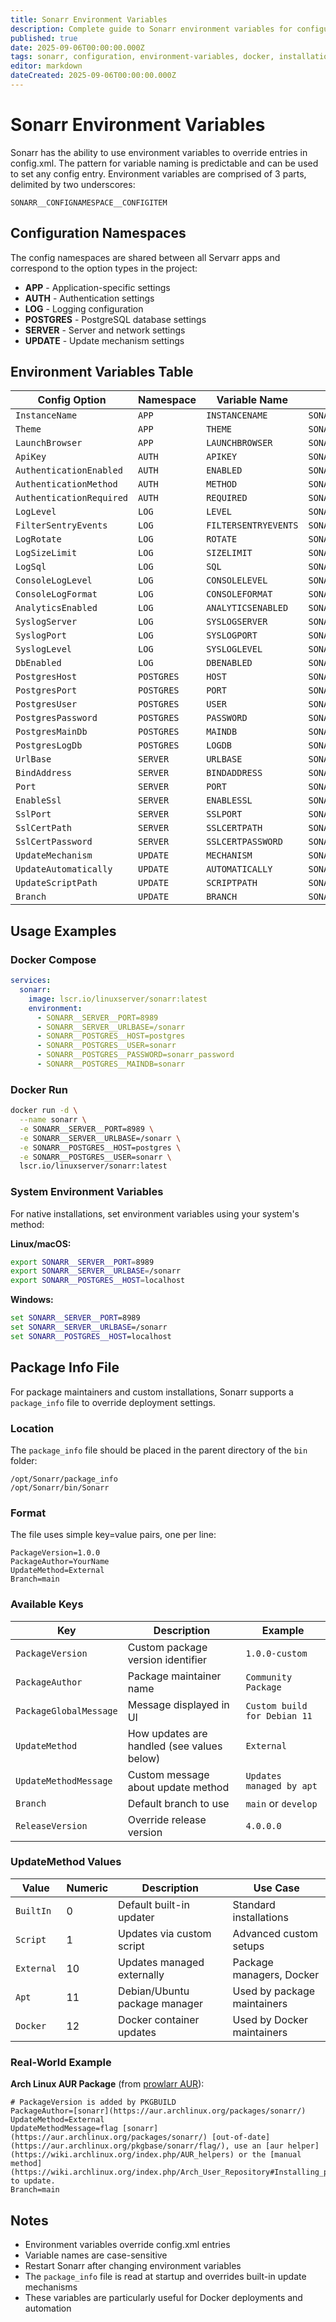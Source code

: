 ```yaml
---
title: Sonarr Environment Variables
description: Complete guide to Sonarr environment variables for configuration management including Docker, database, authentication, and server settings
published: true
date: 2025-09-06T00:00:00.000Z
tags: sonarr, configuration, environment-variables, docker, installation, postgres
editor: markdown
dateCreated: 2025-09-06T00:00:00.000Z
---
```


# Sonarr Environment Variables

Sonarr has the ability to use environment variables to override entries in config.xml. The pattern for variable naming is predictable and can be used to set any config entry. Environment variables are comprised of 3 parts, delimited by two underscores:

`SONARR__CONFIGNAMESPACE__CONFIGITEM`

## Configuration Namespaces

The config namespaces are shared between all Servarr apps and correspond to the option types in the project:

- **APP** - Application-specific settings
- **AUTH** - Authentication settings
- **LOG** - Logging configuration
- **POSTGRES** - PostgreSQL database settings
- **SERVER** - Server and network settings
- **UPDATE** - Update mechanism settings

## Environment Variables Table

| Config Option            | Namespace  | Variable Name        | Full Environment Variable         |
| ------------------------ | ---------- | -------------------- | --------------------------------- |
| `InstanceName`           | `APP`      | `INSTANCENAME`       | `SONARR__APP__INSTANCENAME`       |
| `Theme`                  | `APP`      | `THEME`              | `SONARR__APP__THEME`              |
| `LaunchBrowser`          | `APP`      | `LAUNCHBROWSER`      | `SONARR__APP__LAUNCHBROWSER`      |
| `ApiKey`                 | `AUTH`     | `APIKEY`             | `SONARR__AUTH__APIKEY`            |
| `AuthenticationEnabled`  | `AUTH`     | `ENABLED`            | `SONARR__AUTH__ENABLED`           |
| `AuthenticationMethod`   | `AUTH`     | `METHOD`             | `SONARR__AUTH__METHOD`            |
| `AuthenticationRequired` | `AUTH`     | `REQUIRED`           | `SONARR__AUTH__REQUIRED`          |
| `LogLevel`               | `LOG`      | `LEVEL`              | `SONARR__LOG__LEVEL`              |
| `FilterSentryEvents`     | `LOG`      | `FILTERSENTRYEVENTS` | `SONARR__LOG__FILTERSENTRYEVENTS` |
| `LogRotate`              | `LOG`      | `ROTATE`             | `SONARR__LOG__ROTATE`             |
| `LogSizeLimit`           | `LOG`      | `SIZELIMIT`          | `SONARR__LOG__SIZELIMIT`          |
| `LogSql`                 | `LOG`      | `SQL`                | `SONARR__LOG__SQL`                |
| `ConsoleLogLevel`        | `LOG`      | `CONSOLELEVEL`       | `SONARR__LOG__CONSOLELEVEL`       |
| `ConsoleLogFormat`       | `LOG`      | `CONSOLEFORMAT`      | `SONARR__LOG__CONSOLEFORMAT`      |
| `AnalyticsEnabled`       | `LOG`      | `ANALYTICSENABLED`   | `SONARR__LOG__ANALYTICSENABLED`   |
| `SyslogServer`           | `LOG`      | `SYSLOGSERVER`       | `SONARR__LOG__SYSLOGSERVER`       |
| `SyslogPort`             | `LOG`      | `SYSLOGPORT`         | `SONARR__LOG__SYSLOGPORT`         |
| `SyslogLevel`            | `LOG`      | `SYSLOGLEVEL`        | `SONARR__LOG__SYSLOGLEVEL`        |
| `DbEnabled`              | `LOG`      | `DBENABLED`          | `SONARR__LOG__DBENABLED`          |
| `PostgresHost`           | `POSTGRES` | `HOST`               | `SONARR__POSTGRES__HOST`          |
| `PostgresPort`           | `POSTGRES` | `PORT`               | `SONARR__POSTGRES__PORT`          |
| `PostgresUser`           | `POSTGRES` | `USER`               | `SONARR__POSTGRES__USER`          |
| `PostgresPassword`       | `POSTGRES` | `PASSWORD`           | `SONARR__POSTGRES__PASSWORD`      |
| `PostgresMainDb`         | `POSTGRES` | `MAINDB`             | `SONARR__POSTGRES__MAINDB`        |
| `PostgresLogDb`          | `POSTGRES` | `LOGDB`              | `SONARR__POSTGRES__LOGDB`         |
| `UrlBase`                | `SERVER`   | `URLBASE`            | `SONARR__SERVER__URLBASE`         |
| `BindAddress`            | `SERVER`   | `BINDADDRESS`        | `SONARR__SERVER__BINDADDRESS`     |
| `Port`                   | `SERVER`   | `PORT`               | `SONARR__SERVER__PORT`            |
| `EnableSsl`              | `SERVER`   | `ENABLESSL`          | `SONARR__SERVER__ENABLESSL`       |
| `SslPort`                | `SERVER`   | `SSLPORT`            | `SONARR__SERVER__SSLPORT`         |
| `SslCertPath`            | `SERVER`   | `SSLCERTPATH`        | `SONARR__SERVER__SSLCERTPATH`     |
| `SslCertPassword`        | `SERVER`   | `SSLCERTPASSWORD`    | `SONARR__SERVER__SSLCERTPASSWORD` |
| `UpdateMechanism`        | `UPDATE`   | `MECHANISM`          | `SONARR__UPDATE__MECHANISM`       |
| `UpdateAutomatically`    | `UPDATE`   | `AUTOMATICALLY`      | `SONARR__UPDATE__AUTOMATICALLY`   |
| `UpdateScriptPath`       | `UPDATE`   | `SCRIPTPATH`         | `SONARR__UPDATE__SCRIPTPATH`      |
| `Branch`                 | `UPDATE`   | `BRANCH`             | `SONARR__UPDATE__BRANCH`          |

## Usage Examples

### Docker Compose

```yaml
services:
  sonarr:
    image: lscr.io/linuxserver/sonarr:latest
    environment:
      - SONARR__SERVER__PORT=8989
      - SONARR__SERVER__URLBASE=/sonarr
      - SONARR__POSTGRES__HOST=postgres
      - SONARR__POSTGRES__USER=sonarr
      - SONARR__POSTGRES__PASSWORD=sonarr_password
      - SONARR__POSTGRES__MAINDB=sonarr
```

### Docker Run

```bash
docker run -d \
  --name sonarr \
  -e SONARR__SERVER__PORT=8989 \
  -e SONARR__SERVER__URLBASE=/sonarr \
  -e SONARR__POSTGRES__HOST=postgres \
  -e SONARR__POSTGRES__USER=sonarr \
  lscr.io/linuxserver/sonarr:latest
```

### System Environment Variables

For native installations, set environment variables using your system's method:

**Linux/macOS:**

```bash
export SONARR__SERVER__PORT=8989
export SONARR__SERVER__URLBASE=/sonarr
export SONARR__POSTGRES__HOST=localhost
```

**Windows:**

```cmd
set SONARR__SERVER__PORT=8989
set SONARR__SERVER__URLBASE=/sonarr
set SONARR__POSTGRES__HOST=localhost
```

## Package Info File

For package maintainers and custom installations, Sonarr supports a `package_info` file to override deployment settings.

### Location

The `package_info` file should be placed in the parent directory of the `bin` folder:

```
/opt/Sonarr/package_info
/opt/Sonarr/bin/Sonarr
```

### Format

The file uses simple key=value pairs, one per line:

```
PackageVersion=1.0.0
PackageAuthor=YourName
UpdateMethod=External
Branch=main
```

### Available Keys

| Key | Description | Example |
|-----|-------------|---------|
| `PackageVersion` | Custom package version identifier | `1.0.0-custom` |
| `PackageAuthor` | Package maintainer name | `Community Package` |
| `PackageGlobalMessage` | Message displayed in UI | `Custom build for Debian 11` |
| `UpdateMethod` | How updates are handled (see values below) | `External` |
| `UpdateMethodMessage` | Custom message about update method | `Updates managed by apt` |
| `Branch` | Default branch to use | `main` or `develop` |
| `ReleaseVersion` | Override release version | `4.0.0.0` |

### UpdateMethod Values

| Value | Numeric | Description | Use Case |
|-------|---------|-------------|----------|
| `BuiltIn` | 0 | Default built-in updater | Standard installations |
| `Script` | 1 | Updates via custom script | Advanced custom setups |
| `External` | 10 | Updates managed externally | Package managers, Docker |
| `Apt` | 11 | Debian/Ubuntu package manager | Used by package maintainers |
| `Docker` | 12 | Docker container updates | Used by Docker maintainers |

### Real-World Example

**Arch Linux AUR Package** (from [prowlarr AUR](https://aur.archlinux.org/packages/prowlarr/)):
```
# PackageVersion is added by PKGBUILD
PackageAuthor=[sonarr](https://aur.archlinux.org/packages/sonarr/)
UpdateMethod=External
UpdateMethodMessage=flag [sonarr](https://aur.archlinux.org/packages/sonarr/) [out-of-date](https://aur.archlinux.org/pkgbase/sonarr/flag/), use an [aur helper](https://wiki.archlinux.org/index.php/AUR_helpers) or the [manual method](https://wiki.archlinux.org/index.php/Arch_User_Repository#Installing_packages) to update.
Branch=main
```

## Notes

- Environment variables override config.xml entries
- Variable names are case-sensitive
- Restart Sonarr after changing environment variables
- The `package_info` file is read at startup and overrides built-in update mechanisms
- These variables are particularly useful for Docker deployments and automation
